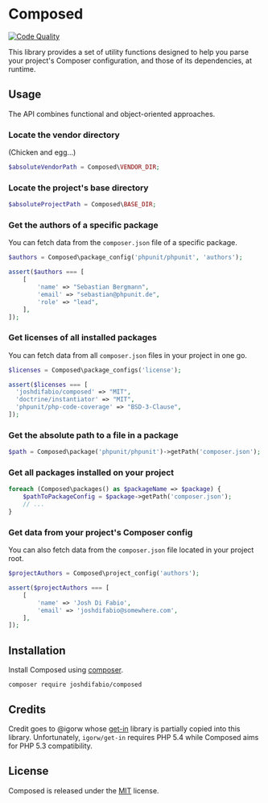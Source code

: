 # Composed

[![Code Quality](https://img.shields.io/scrutinizer/g/joshdifabio/composed.svg?style=flat-square)](https://scrutinizer-ci.com/g/joshdifabio/composed/)

This library provides a set of utility functions designed to help you parse your project's Composer configuration, and those of its dependencies, at runtime.

## Usage

The API combines functional and object-oriented approaches.

### Locate the vendor directory

(Chicken and egg...)

```php
$absoluteVendorPath = Composed\VENDOR_DIR;
```

### Locate the project's base directory

```php
$absoluteProjectPath = Composed\BASE_DIR;
```

### Get the authors of a specific package

You can fetch data from the `composer.json` file of a specific package.

```php
$authors = Composed\package_config('phpunit/phpunit', 'authors');

assert($authors === [
    [
        'name' => "Sebastian Bergmann",
        'email' => "sebastian@phpunit.de",
        'role' => "lead",
    ],
]);
```

### Get licenses of all installed packages

You can fetch data from all `composer.json` files in your project in one go.

```php
$licenses = Composed\package_configs('license');

assert($licenses === [
  'joshdifabio/composed' => "MIT",
  'doctrine/instantiator' => "MIT",
  'phpunit/php-code-coverage' => "BSD-3-Clause",
]);
```

### Get the absolute path to a file in a package

```php
$path = Composed\package('phpunit/phpunit')->getPath('composer.json');
```

### Get all packages installed on your project

```php
foreach (Composed\packages() as $packageName => $package) {
    $pathToPackageConfig = $package->getPath('composer.json');
    // ...
}
```

### Get data from your project's Composer config

You can also fetch data from the `composer.json` file located in your project root.

```php
$projectAuthors = Composed\project_config('authors');

assert($projectAuthors === [
    [
        'name' => 'Josh Di Fabio',
        'email' => 'joshdifabio@somewhere.com',
    ],
]);
```

## Installation

Install Composed using [composer](https://getcomposer.org/).

```
composer require joshdifabio/composed
```

## Credits

Credit goes to @igorw whose [get-in](https://github.com/igorw/get-in) library is partially copied into this library. Unfortunately, `igorw/get-in` requires PHP 5.4 while Composed aims for PHP 5.3 compatibility.

## License

Composed is released under the [MIT](https://github.com/joshdifabio/composed/blob/master/LICENSE) license.
